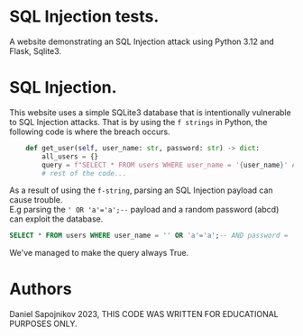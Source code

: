 # SQL Injection tests.
A website demonstrating an SQL Injection attack using Python 3.12 and Flask, Sqlite3.

# SQL Injection.
This website uses a simple SQLite3 database that is intentionally vulnerable to SQL Injection attacks.
That is by using the `f strings` in Python, the following code is where the breach occurs.
```python
    def get_user(self, user_name: str, password: str) -> dict:
        all_users = {}
        query = f"SELECT * FROM users WHERE user_name = '{user_name}' AND password = '{password}'"
        # rest of the code...
```
As a result of using the `f-string`, parsing an SQL Injection payload can cause trouble.<br>
E.g parsing the `' OR 'a'='a';--` payload and a random password (abcd) can exploit the database.
```sql
SELECT * FROM users WHERE user_name = '' OR 'a'='a';-- AND password = 'abcd'
```
We've managed to make the query always True.

# Authors
Daniel Sapojnikov 2023, THIS CODE WAS WRITTEN FOR EDUCATIONAL PURPOSES ONLY.
